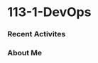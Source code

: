 # 113-1-DevOps

### Recent Activites
<!--START_SECTION:activity-->
<!--END_SECTION:activity-->

### About Me
<!-- MYLINKS:START -->
<!-- MYLINKS:END -->

